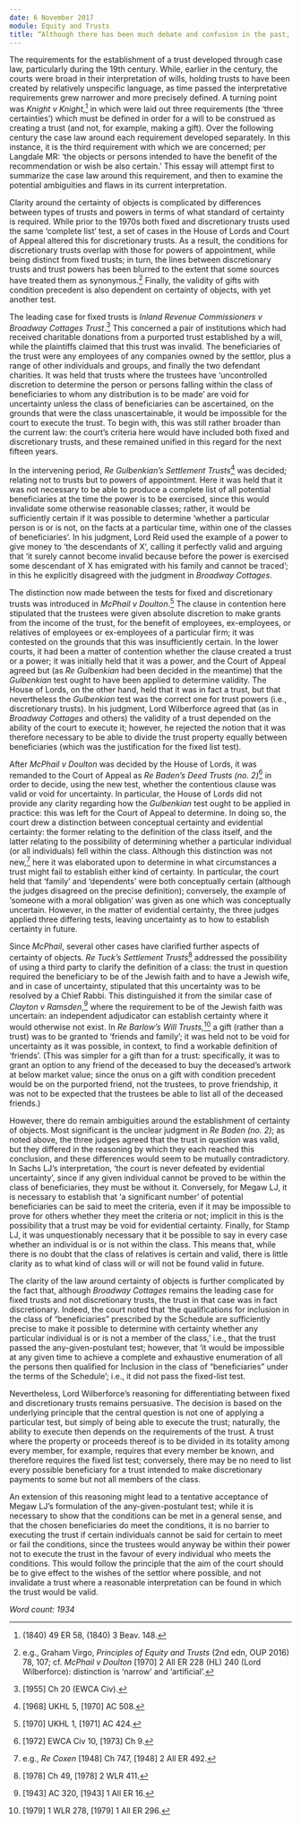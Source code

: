```yaml
---
date: 6 November 2017
module: Equity and Trusts
title: “Although there has been much debate and confusion in the past, the tests for certainty of objects are now clear and satisfactory.” Critically assess the validity of the above statement.
---
```


The requirements for the establishment of a trust developed through case law, particularly during the 19th century. While, earlier in the century, the courts were broad in their interpretation of wills, holding trusts to have been created by relatively unspecific language, as time passed the interpretative requirements grew narrower and more precisely defined. A turning point was *Knight v Knight*,[^1] in which were laid out three requirements (the ‘three certainties’) which must be defined in order for a will to be construed as creating a trust (and not, for example, making a gift). Over the following century the case law around each requirement developed separately. In this instance, it is the third requirement with which we are concerned; per Langdale MR: ‘the objects or persons intended to have the benefit of the recommendation or wish be also certain.’ This essay will attempt first to summarize the case law around this requirement, and then to examine the potential ambiguities and flaws in its current interpretation.

Clarity around the certainty of objects is complicated by differences between types of trusts and powers in terms of what standard of certainty is required. While prior to the 1970s both fixed and discretionary trusts used the same ‘complete list’ test, a set of cases in the House of Lords and Court of Appeal altered this for discretionary trusts. As a result, the conditions for discretionary trusts overlap with those for powers of appointment, while being distinct from fixed trusts; in turn, the lines between discretionary trusts and trust powers has been blurred to the extent that some sources have treated them as synonymous.[^2] Finally, the validity of gifts with condition precedent is also dependent on certainty of objects, with yet another test.

The leading case for fixed trusts is *Inland Revenue Commissioners v Broadway Cottages Trust*.[^3] This concerned a pair of institutions which had received charitable donations from a purported trust established by a will, while the plaintiffs claimed that this trust was invalid. The beneficiaries of the trust were any employees of any companies owned by the settlor, plus a range of other individuals and groups, and finally the two defendant charities. It was held that trusts where the trustees have ‘uncontrolled discretion to determine the person or persons falling within the class of beneficiaries to whom any distribution is to be made’ are void for uncertainty unless the class of beneficiaries can be ascertained, on the grounds that were the class unascertainable, it would be impossible for the court to execute the trust. To begin with, this was still rather broader than the current law: the court’s criteria here would have included both fixed and discretionary trusts, and these remained unified in this regard for the next fifteen years.

In the intervening period, *Re Gulbenkian’s Settlement Trusts*[^4] was decided; relating not to trusts but to powers of appointment. Here it was held that it was not necessary to be able to produce a complete list of all potential beneficiaries at the time the power is to be exercised, since this would invalidate some otherwise reasonable classes; rather, it would be sufficiently certain if it was possible to determine ‘whether a particular person is or is not, on the facts at a particular time, within one of the classes of beneficiaries’. In his judgment, Lord Reid used the example of a power to give money to ‘the descendants of X’, calling it perfectly valid and arguing that ‘it surely cannot become invalid because before the power is exercised some descendant of X has emigrated with his family and cannot be traced’; in this he explicitly disagreed with the judgment in *Broadway Cottages*.

The distinction now made between the tests for fixed and discretionary trusts was introduced in *McPhail v Doulton*.[^5] The clause in contention here stipulated that the trustees were given absolute discretion to make grants from the income of the trust, for the benefit of employees, ex-employees, or relatives of employees or ex-employees of a particular firm; it was contested on the grounds that this was insufficiently certain. In the lower courts, it had been a matter of contention whether the clause created a trust or a power; it was initially held that it was a power, and the Court of Appeal agreed but (as *Re Gulbenkian* had been decided in the meantime) that the *Gulbenkian* test ought to have been applied to determine validity. The House of Lords, on the other hand, held that it was in fact a trust, but that nevertheless the *Gulbenkian* test was the correct one for trust powers (i.e., discretionary trusts). In his judgment, Lord Wilberforce agreed that (as in *Broadway Cottages* and others) the validity of a trust depended on the ability of the court to execute it; however, he rejected the notion that it was therefore necessary to be able to divide the trust property equally between beneficiaries (which was the justification for the fixed list test).

After *McPhail v Doulton* was decided by the House of Lords, it was remanded to the Court of Appeal as *Re Baden’s Deed Trusts (no. 2)*[^6] in order to decide, using the new test, whether the contentious clause was valid or void for uncertainty. In particular, the House of Lords did not provide any clarity regarding how the *Gulbenkian* test ought to be applied in practice: this was left for the Court of Appeal to determine. In doing so, the court drew a distinction between conceptual certainty and evidential certainty: the former relating to the definition of the class itself, and the latter relating to the possibility of determining whether a particular individual (or all individuals) fell within the class. Although this distinction was not new,[^7] here it was elaborated upon to determine in what circumstances a trust might fail to establish either kind of certainty. In particular, the court held that ‘family’ and ‘dependents’ were both conceptually certain (although the judges disagreed on the precise definition); conversely, the example of ‘someone with a moral obligation’ was given as one which was conceptually uncertain. However, in the matter of evidential certainty, the three judges applied three differing tests, leaving uncertainty as to how to establish certainty in future.

Since *McPhail*, several other cases have clarified further aspects of certainty of objects. *Re Tuck’s Settlement Trusts*[^8] addressed the possibility of using a third party to clarify the definition of a class: the trust in question required the beneficiary to be of the Jewish faith and to have a Jewish wife, and in case of uncertainty, stipulated that this uncertainty was to be resolved by a Chief Rabbi. This distinguished it from the similar case of *Clayton v Ramsden*,[^9] where the requirement to be of the Jewish faith was uncertain: an independent adjudicator can establish certainty where it would otherwise not exist. In *Re Barlow’s Will Trusts*,[^10] a gift (rather than a trust) was to be granted to ‘friends and family’; it was held not to be void for uncertainty as it was possible, in context, to find a workable definition of ‘friends’. (This was simpler for a gift than for a trust: specifically, it was to grant an option to any friend of the deceased to buy the deceased’s artwork at below market value; since the onus on a gift with condition precedent would be on the purported friend, not the trustees, to prove friendship, it was not to be expected that the trustees be able to list all of the deceased friends.)

However, there do remain ambiguities around the establishment of certainty of objects. Most significant is the unclear judgment in *Re Baden (no. 2)*; as noted above, the three judges agreed that the trust in question was valid, but they differed in the reasoning by which they each reached this conclusion, and these differences would seem to be mutually contradictory. In Sachs LJ’s interpretation, ‘the court is never defeated by evidential uncertainty’, since if any given individual cannot be proved to be within the class of beneficiaries, they must be without it. Conversely, for Megaw LJ, it is necessary to establish that ‘a significant number’ of potential beneficiaries can be said to meet the criteria, even if it may be impossible to prove for others whether they meet the criteria or not; implicit in this is the possibility that a trust may be void for evidential certainty. Finally, for Stamp LJ, it was unquestionably necessary that it be possible to say in every case whether an individual is or is not within the class. This means that, while there is no doubt that the class of relatives is certain and valid, there is little clarity as to what kind of class will or will not be found valid in future.

The clarity of the law around certainty of objects is further complicated by the fact that, although *Broadway Cottages* remains the leading case for fixed trusts and not discretionary trusts, the trust in that case was in fact discretionary. Indeed, the court noted that ‘the qualifications for inclusion in the class of “beneficiaries” prescribed by the Schedule are sufficiently precise to make it possible to determine with certainty whether any particular individual is or is not a member of the class,’ i.e., that the trust passed the any-given-postulant test; however, that ‘it would be impossible at any given time to achieve a complete and exhaustive enumeration of all the persons then qualified for Inclusion in the class of “beneficiaries” under the terms of the Schedule’; i.e., it did not pass the fixed-list test.

Nevertheless, Lord Wilberforce’s reasoning for differentiating between fixed and discretionary trusts remains persuasive. The decision is based on the underlying principle that the central question is not one of applying a particular test, but simply of being able to execute the trust; naturally, the ability to execute then depends on the requirements of the trust. A trust where the property or proceeds thereof is to be divided in its totality among every member, for example, requires that every member be known, and therefore requires the fixed list test; conversely, there may be no need to list every possible beneficiary for a trust intended to make discretionary payments to some but not all members of the class.

An extension of this reasoning might lead to a tentative acceptance of Megaw LJ’s formulation of the any-given-postulant test; while it is necessary to show that the conditions can be met in a general sense, and that the chosen beneficiaries do meet the conditions, it is no barrier to executing the trust if certain individuals cannot be said for certain to meet or fail the conditions, since the trustees would anyway be within their power not to execute the trust in the favour of every individual who meets the conditions. This would follow the principle that the aim of the court should be to give effect to the wishes of the settlor where possible, and not invalidate a trust where a reasonable interpretation can be found in which the trust would be valid.

*Word count: 1934*

[^1]: (1840) 49 ER 58, (1840) 3 Beav. 148.

[^2]: e.g., Graham Virgo, *Principles of Equity and Trusts* (2nd edn, OUP 2016) 78, 107; cf. *McPhail v Doulton* \[1970\] 2 All ER 228 (HL) 240 (Lord Wilberforce): distinction is ‘narrow’ and ‘artificial’.

[^3]: \[1955\] Ch 20 (EWCA Civ).

[^4]: \[1968\] UKHL 5, \[1970\] AC 508.

[^5]: \[1970\] UKHL 1, \[1971\] AC 424.

[^6]: \[1972\] EWCA Civ 10, \[1973\] Ch 9.

[^7]: e.g., *Re Coxen* \[1948\] Ch 747, \[1948\] 2 All ER 492.

[^8]: \[1978\] Ch 49, \[1978\] 2 WLR 411.

[^9]: \[1943\] AC 320, \[1943\] 1 All ER 16.

[^10]: \[1979\] 1 WLR 278, \[1979\] 1 All ER 296.
